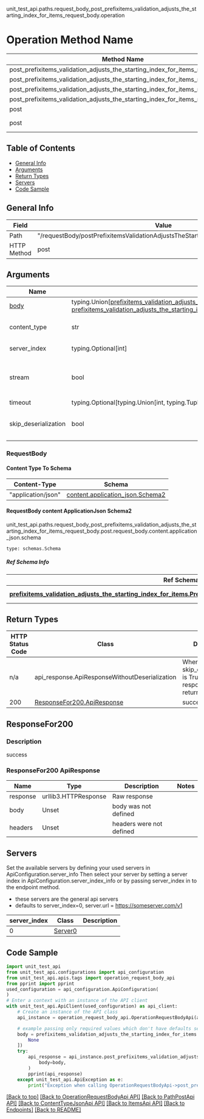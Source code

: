 unit_test_api.paths.request_body_post_prefixitems_validation_adjusts_the_starting_index_for_items_request_body.operation
# Operation Method Name

| Method Name | Api Class | Notes |
| ----------- | --------- | ----- |
| post_prefixitems_validation_adjusts_the_starting_index_for_items_request_body | [OperationRequestBodyApi](../../apis/tags/operation_request_body_api.md) | This api is only for tag=operation.requestBody |
| post_prefixitems_validation_adjusts_the_starting_index_for_items_request_body | [PathPostApi](../../apis/tags/path_post_api.md) | This api is only for tag=path.post |
| post_prefixitems_validation_adjusts_the_starting_index_for_items_request_body | [ContentTypeJsonApi](../../apis/tags/content_type_json_api.md) | This api is only for tag=contentType_json |
| post_prefixitems_validation_adjusts_the_starting_index_for_items_request_body | [ItemsApi](../../apis/tags/items_api.md) | This api is only for tag=items |
| post | ApiForPost | This api is only for this endpoint |
| post | RequestBodyPostPrefixitemsValidationAdjustsTheStartingIndexForItemsRequestBody | This api is only for path=/requestBody/postPrefixitemsValidationAdjustsTheStartingIndexForItemsRequestBody |

## Table of Contents
- [General Info](#general-info)
- [Arguments](#arguments)
- [Return Types](#return-types)
- [Servers](#servers)
- [Code Sample](#code-sample)

## General Info
| Field | Value |
| ----- | ----- |
| Path | "/requestBody/postPrefixitemsValidationAdjustsTheStartingIndexForItemsRequestBody" |
| HTTP Method | post |

## Arguments

Name | Type | Description  | Notes
------------- | ------------- | ------------- | -------------
[body](#requestbody) | typing.Union[[prefixitems_validation_adjusts_the_starting_index_for_items.PrefixitemsValidationAdjustsTheStartingIndexForItemsTupleInput](../../components/schema/prefixitems_validation_adjusts_the_starting_index_for_items.md#prefixitemsvalidationadjuststhestartingindexforitemstupleinput), [prefixitems_validation_adjusts_the_starting_index_for_items.PrefixitemsValidationAdjustsTheStartingIndexForItemsTuple](../../components/schema/prefixitems_validation_adjusts_the_starting_index_for_items.md#prefixitemsvalidationadjuststhestartingindexforitemstuple)] | required |
content_type | str | optional, default is 'application/json' | Selects the schema and serialization of the request body. value must be one of ['application/json']
server_index | typing.Optional[int] | default is None | Allows one to select a different [server](#servers). If not None, must be one of [0]
stream | bool | default is False | if True then the response.content will be streamed and loaded from a file like object. When downloading a file, set this to True to force the code to deserialize the content to a FileSchema file
timeout | typing.Optional[typing.Union[int, typing.Tuple]] | default is None | the timeout used by the rest client
skip_deserialization | bool | default is False | when True, headers and body will be unset and an instance of api_response.ApiResponseWithoutDeserialization will be returned

### RequestBody

#### Content Type To Schema
Content-Type | Schema
------------ | -------
"application/json" | [content.application_json.Schema2](#requestbody-content-applicationjson-schema2)

#### RequestBody content ApplicationJson Schema2
unit_test_api.paths.request_body_post_prefixitems_validation_adjusts_the_starting_index_for_items_request_body.post.request_body.content.application_json.schema
```
type: schemas.Schema
```

##### Ref Schema Info
Ref Schema | Input Type | Output Type
---------- | ---------- | -----------
[**prefixitems_validation_adjusts_the_starting_index_for_items.PrefixitemsValidationAdjustsTheStartingIndexForItems**](../../components/schema/prefixitems_validation_adjusts_the_starting_index_for_items.md) | [prefixitems_validation_adjusts_the_starting_index_for_items.PrefixitemsValidationAdjustsTheStartingIndexForItemsTupleInput](../../components/schema/prefixitems_validation_adjusts_the_starting_index_for_items.md#prefixitemsvalidationadjuststhestartingindexforitemstupleinput), [prefixitems_validation_adjusts_the_starting_index_for_items.PrefixitemsValidationAdjustsTheStartingIndexForItemsTuple](../../components/schema/prefixitems_validation_adjusts_the_starting_index_for_items.md#prefixitemsvalidationadjuststhestartingindexforitemstuple) | [prefixitems_validation_adjusts_the_starting_index_for_items.PrefixitemsValidationAdjustsTheStartingIndexForItemsTuple](../../components/schema/prefixitems_validation_adjusts_the_starting_index_for_items.md#prefixitemsvalidationadjuststhestartingindexforitemstuple)

## Return Types

HTTP Status Code | Class | Description
------------- | ------------- | -------------
n/a | api_response.ApiResponseWithoutDeserialization | When skip_deserialization is True this response is returned
200 | [ResponseFor200.ApiResponse](#responsefor200-apiresponse) | success

## ResponseFor200

### Description
success

### ResponseFor200 ApiResponse
Name | Type | Description  | Notes
------------- | ------------- | ------------- | -------------
response | urllib3.HTTPResponse | Raw response |
body | Unset | body was not defined |
headers | Unset | headers were not defined |

## Servers

Set the available servers by defining your used servers in ApiConfiguration.server_info
Then select your server by setting a server index in ApiConfiguration.server_index_info or by
passing server_index in to the endpoint method.
- these servers are the general api servers
- defaults to server_index=0, server.url = https://someserver.com/v1

server_index | Class | Description
------------ | ----- | ------------
0 | [Server0](../../servers/server_0.md) |

## Code Sample

```python
import unit_test_api
from unit_test_api.configurations import api_configuration
from unit_test_api.apis.tags import operation_request_body_api
from pprint import pprint
used_configuration = api_configuration.ApiConfiguration(
)
# Enter a context with an instance of the API client
with unit_test_api.ApiClient(used_configuration) as api_client:
    # Create an instance of the API class
    api_instance = operation_request_body_api.OperationRequestBodyApi(api_client)

    # example passing only required values which don't have defaults set
    body = prefixitems_validation_adjusts_the_starting_index_for_items.PrefixitemsValidationAdjustsTheStartingIndexForItems.validate([
        None
    ])
    try:
        api_response = api_instance.post_prefixitems_validation_adjusts_the_starting_index_for_items_request_body(
            body=body,
        )
        pprint(api_response)
    except unit_test_api.ApiException as e:
        print("Exception when calling OperationRequestBodyApi->post_prefixitems_validation_adjusts_the_starting_index_for_items_request_body: %s\n" % e)
```

[[Back to top]](#top)
[[Back to OperationRequestBodyApi API]](../../apis/tags/operation_request_body_api.md)
[[Back to PathPostApi API]](../../apis/tags/path_post_api.md)
[[Back to ContentTypeJsonApi API]](../../apis/tags/content_type_json_api.md)
[[Back to ItemsApi API]](../../apis/tags/items_api.md)
[[Back to Endpoints]](../../../README.md#Endpoints) [[Back to README]](../../../README.md)